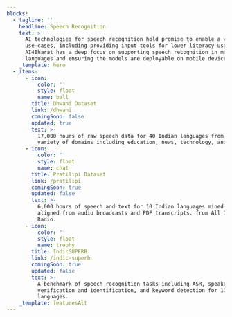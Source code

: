 ```yaml
---
blocks:
  - tagline: ''
    headline: Speech Recognition
    text: >
      AI technologies for speech recognition hold promise to enable a variety of
      use-cases, including providing input tools for lower literacy users.
      AI4Bharat has a deep focus on supporting speech recognition in many Indian
      languages and ensuring the models are deployable on mobile devices.
    _template: hero
  - items:
      - icon:
          color: ''
          style: float
          name: ball
        title: Dhwani Dataset
        link: /dhwani
        comingSoon: false
        updated: true
        text: >-
          17,000 hours of raw speech data for 40 Indian languages from a wide
          variety of domains including education, news, technology, and finance
      - icon:
          color: ''
          style: float
          name: chat
        title: Pratilipi Dataset
        link: /pratilipi
        comingSoon: true
        updated: false
        text: >-
          6,000 hours of speech and text for 10 Indian languages mined and
          aligned from audio broadcasts and PDF transcripts. from All India
          Radio.
      - icon:
          color: ''
          style: float
          name: trophy
        title: IndicSUPERB
        link: /indic-superb
        comingSoon: true
        updated: false
        text: >-
          A benchmark of speech recognition tasks including ASR, speaker
          verification and identification, and keyword detection for 10 Indian
          languages.
    _template: featuresAlt
---
```


